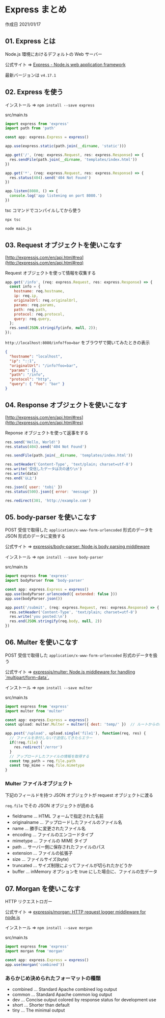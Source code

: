 # Express まとめ

作成日 2021/01/17

## 01. Express とは

Node.js 環境におけるデフォルトの Web サーバー

公式サイト => [Express \- Node\.js web application framework](https://expressjs.com/)

最新バージョンは `v4.17.1`

## 02. Express を使う

インストール => `npm install --save express`

src/main.ts

```javascript
import express from 'express'
import path from 'path'

const app: express.Express = express()

app.use(express.static(path.join(__dirname, 'static')))

app.get('/', (req: express.Request, res: express.Response) => {
  res.sendFile(path.join(__dirname, 'templates/index.html'))
})

app.get('*', (req: express.Request, res: express.Response) => {
  res.status(404).send('404 Not Found')
})

app.listen(8080, () => {
  console.log('app listening on port 8080.')
})
```

tsc コマンドでコンパイルしてから使う

```bash
npx tsc

node main.js
```

## 03. Request オブジェクトを使いこなす

[http://expressjs.com/en/api.html#req](http://expressjs.com/en/api.html#req)

Request オブジェクトを使って情報を収集する

```javascript
app.get('/info', (req: express.Request, res: express.Response) => {
  const info = {
    hostname: req.hostname,
    ip: req.ip,
    originalUrl: req.originalUrl,
    params: req.params,
    path: req.path,
    protocol: req.protocol,
    query: req.query,
  };
  res.send(JSON.stringify(info, null, 2));
});
```

`http://localhost:8080/info?foo=bar` をブラウザで開いてみたときの表示

```json
{
  "hostname": "localhost",
  "ip": "::1",
  "originalUrl": "/info?foo=bar",
  "params": {},
  "path": "/info",
  "protocol": "http",
  "query": { "foo": "bar" }
}
```

## 04. Response オブジェクトを使いこなす

[http://expressjs.com/en/api.html#res](http://expressjs.com/en/api.html#res)

Reponse オブジェクトを使って返事をする

```javascript
res.send('Hello, World!')
res.status(404).send('404 Not Found')

res.sendFile(path.join(__dirname, 'templates/index.html'))

res.setHeader('Content-Type', 'text/plain; charset=utf-8')
res.write('受信したデータは次の通り\n')
res.write(data)
res.end('以上')

res.json({ user: 'tobi' })
res.status(500).json({ error: 'message' })

res.redirect(301, 'http://example.com')
```

## 05. body-parser を使いこなす

POST 受信で取得した `application/x-www-form-urlencoded` 形式のデータを JSON 形式のデータに変換する

公式サイト => [expressjs/body\-parser: Node\.js body parsing middleware](https://github.com/expressjs/body-parser)

インストール => `npm install --save body-parser`

src/main.ts

```javascript
import express from 'express'
import bodyParser from 'body-parser'

const app: express.Express = express()
app.use(bodyParser.urlencoded({ extended: false }))
app.use(bodyParser.json())

app.post('/submit', (req: express.Request, res: express.Response) => {
  res.setHeader('Content-Type', 'text/plain; charset=utf-8')
  res.write('you posted:\n')
  res.end(JSON.stringify(req.body, null, 2))
})
```

## 06. Multer を使いこなす

POST 受信で取得した `application/x-www-form-urlencoded` 形式のデータを扱う

公式サイト => [expressjs/multer: Node\.js middleware for handling \`multipart/form\-data\`\.](https://github.com/expressjs/multer)

インストール => `npm install --save multer`

src/main.ts

```javascript
import express from 'express'
import multer from 'multer'

const app: express.Express = express()
const upload: multer.Multer = multer({ dest: 'temp/' })  // ルートからの相対パス

app.post('/upload', upload.single('file1'), function(req, res) {
  // ファイルを添付しないで送信してきたらエラー
  if(!req.file) {
    res.redirect('/error')
  }
  // アップロードしたファイルの情報を取得する
  const tmp_path = req.file.path
  const tmp_mime = req.file.mimetype
}
```

### Multer ファイルオブジェクト

下記のフィールドを持つ JSON オブジェクトが request オブジェクトに渡る

`req.file` でその JSON オブジェクトが読める

- fieldname ... HTML フォームで指定された名前
- originalname ... アップロードしたファイルのファイル名
- name ... 勝手に変更されたファイル名
- encoding ... ファイルのエンコードタイプ
- mimetype ... ファイルの MIME タイプ
- path ... サーバー側に保存されたファイルのパス
- extension ... ファイルの拡張子
- size ... ファイルサイズ(byte)
- truncated ... サイズ制限によってファイルが切られたかどうか
- buffer ... inMemory オプションを true にした場合に、ファイルの生データ

## 07. Morgan を使いこなす

HTTP リクエストロガー

公式サイト => [expressjs/morgan: HTTP request logger middleware for node\.js](https://github.com/expressjs/morgan)

インストール => `npm install --save morgan`

src/main.ts

```js
import express from 'express'
import morgan from 'morgan'

const app: express.Express = express()
app.use(morgan('combined'))
```

### あらかじめ決められたフォーマットの種類

- combined ... Standard Apache combined log output
- common ... Standard Apache common log output
- dev ... Concise output colored by response status for development use
- short ... Shorter than default
- tiny ... The minimal output
